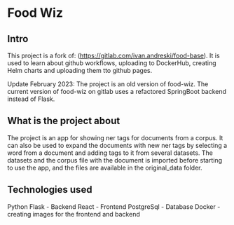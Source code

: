 # Food Wiz



## Intro

This project is a fork of: (https://gitlab.com/ivan.andreski/food-base). It is used to learn about github workflows, uploading to DockerHub, creating Helm charts and uploading them tto github pages.

Update February 2023:
The project is an old version of food-wiz. The current version of food-wiz on gitlab uses a refactored SpringBoot backend instead of Flask.

## What is the project about

The project is an app for showing ner tags for documents from a corpus. It can also be used to expand the documents with new ner tags by selecting a word from a document and adding tags to it from several datasets. The datasets and the corpus file with the document is imported before starting to use the app, and the files are available in the original_data folder.

## Technologies used

Python Flask - Backend
React - Frontend
PostgreSql - Database
Docker - creating images for the frontend and backend
